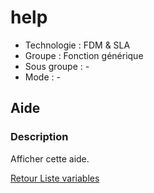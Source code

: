 # help

* Technologie : FDM & SLA
* Groupe : Fonction générique
* Sous groupe : -
* Mode : - 

## Aide

### Description

Afficher cette aide.

[Retour Liste variables](variable_list.md)